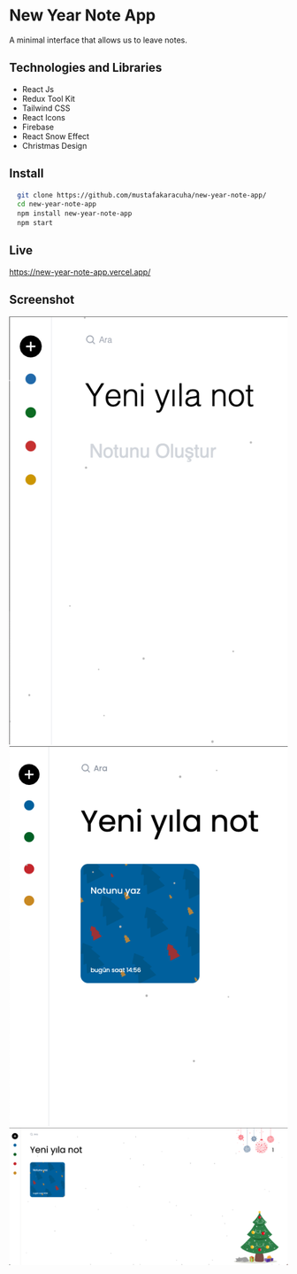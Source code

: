 
# New Year Note App

A minimal interface that allows us to leave notes.


## Technologies and Libraries

- React Js
- Redux Tool Kit
- Tailwind CSS
- React Icons
- Firebase
- React Snow Effect
- Christmas Design



  
## Install 

```bash 
  git clone https://github.com/mustafakaracuha/new-year-note-app/
  cd new-year-note-app
  npm install new-year-note-app
  npm start
```
    
## Live
https://new-year-note-app.vercel.app/

  
## Screenshot

![Uygulama Ekran Görüntüsü](https://github.com/mustafakaracuha/new-year-note-app/blob/master/src/assets/images/screenshots/1.png)
![Uygulama Ekran Görüntüsü](https://github.com/mustafakaracuha/new-year-note-app/blob/master/src/assets/images/screenshots/2.png)
![Uygulama Ekran Görüntüsü](https://github.com/mustafakaracuha/new-year-note-app/blob/master/src/assets/images/screenshots/3.png)


  